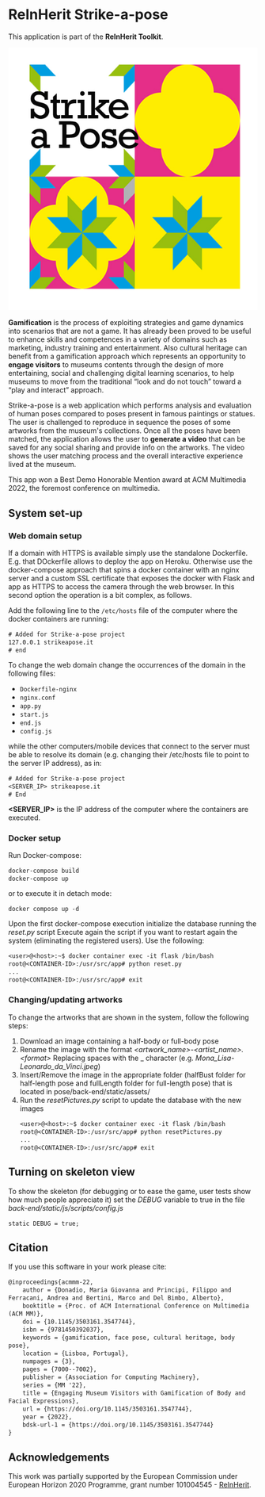 # ReInHerit Strike-a-pose

This application is part of the **ReInHerit Toolkit**.

![ReInHerit Strike-a-pose logo](Strike-a-pose_logo.jpg "ReInHerit Strike-a-pose logo")


**Gamification** is the process of exploiting strategies and game dynamics into scenarios that are not a game. 
It has already been proved to be useful to enhance skills and competences in a variety of domains such as marketing, industry training and entertainment.
Also cultural heritage can benefit from a gamification approach which represents an opportunity to **engage visitors** to museums contents through the design of more entertaining, social and challenging digital learning scenarios, to help museums to move from the traditional “look and do not touch” toward a “play and interact” approach. 

Strike-a-pose is a web application which performs analysis and evaluation of human poses compared to poses present in famous paintings or statues. 
The user is challenged to reproduce in sequence the poses of some artworks from the museum's collections. 
Once all the poses have been matched, the application allows the user to **generate a video** that can be saved for any social sharing and provide info on the artworks. 
The video shows the user matching process and the overall interactive experience lived at the museum.

This app won a Best Demo Honorable Mention award at ACM Multimedia 2022, the foremost conference on multimedia.


## System set-up

### Web domain setup

If a domain with HTTPS is available simply use the standalone Dockerfile. E.g. that DOckerfile allows to deploy the app on Heroku.
Otherwise use the docker-compose approach that spins a docker container with an nginx server and a custom SSL certificate that exposes the docker with Flask and app as HTTPS to access the camera through the web browser.
In this second option the operation is a bit complex, as follows.

Add the following line to the `/etc/hosts` file of the computer where the docker containers are running:

```
# Added for Strike-a-pose project
127.0.0.1 strikeapose.it
# end
```
To change the web domain change the occurrences of the domain in the following files:

- `Dockerfile-nginx`
- `nginx.conf`
- `app.py`
- `start.js`
- `end.js`
- `config.js`

while the other computers/mobile devices that connect to the server must be able to resolve its domain (e.g. changing their /etc/hosts file to
point to the server IP address), as in:

```
# Added for Strike-a-pose project
<SERVER_IP> strikeapose.it
# End
```
**<SERVER_IP>** is the IP address of the computer where the containers are executed.

### Docker setup

Run Docker-compose:

```
docker-compose build
docker-compose up
```
or to execute it in detach mode:
```
docker compose up -d
```
Upon the first docker-compose execution initialize the database running the *reset.py* script
Execute again the script if you want to restart again the system (eliminating the registered users).
Use the following:
```
<user>@<host>:~$ docker container exec -it flask /bin/bash
root@<CONTAINER-ID>:/usr/src/app# python reset.py
...
root@<CONTAINER-ID>:/usr/src/app# exit
```

### Changing/updating artworks

To change the artworks that are shown in the system, follow the following steps:
1. Download an image containing a half-body or full-body pose
2. Rename the image with the format *\<artwork_name\>-\<artist_name\>\.\<format\>*
   Replacing spaces with the _ character (e.g. *Mona_Lisa-Leonardo_da_Vinci.jpeg*)
3. Insert/Remove the image in the appropriate folder (halfBust folder for half-length pose and fullLength folder for full-length pose) that is located in
   pose/back-end/static/assets/
4. Run the *resetPictures.py* script to update the database with the new images
   ```
   <user>@<host>:~$ docker container exec -it flask /bin/bash
   root@<CONTAINER-ID>:/usr/src/app# python resetPictures.py
   ...
   root@<CONTAINER-ID>:/usr/src/app# exit
   ```

## Turning on skeleton view
To show the skeleton (for debugging or to ease the game, user tests show how much people appreciate it) set the *DEBUG* variable to true in the file *back-end/static/js/scripts/config.js*

```
static DEBUG = true;
```

## Citation

If you use this software in your work please cite:

```
@inproceedings{acmmm-22,
	author = {Donadio, Maria Giovanna and Principi, Filippo and Ferracani, Andrea and Bertini, Marco and Del Bimbo, Alberto},
	booktitle = {Proc. of ACM International Conference on Multimedia (ACM MM)},
	doi = {10.1145/3503161.3547744},
	isbn = {9781450392037},
	keywords = {gamification, face pose, cultural heritage, body pose},
	location = {Lisboa, Portugal},
	numpages = {3},
	pages = {7000--7002},
	publisher = {Association for Computing Machinery},
	series = {MM '22},
	title = {Engaging Museum Visitors with Gamification of Body and Facial Expressions},
	url = {https://doi.org/10.1145/3503161.3547744},
	year = {2022},
	bdsk-url-1 = {https://doi.org/10.1145/3503161.3547744}
}
```

## Acknowledgements
This work was partially supported by the European Commission under European Horizon 2020 Programme, grant number 101004545 - [ReInHerit](https://www.reinherit.eu).